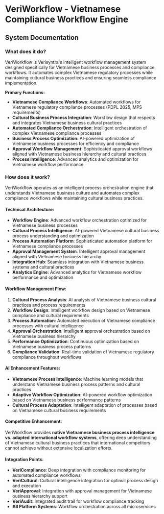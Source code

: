# VeriWorkflow - Vietnamese Compliance Workflow Engine
## System Documentation

### **What does it do?**

VeriWorkflow is Verisyntra's intelligent workflow management system designed specifically for Vietnamese business processes and compliance workflows. It automates complex Vietnamese regulatory processes while maintaining cultural business practices and ensuring seamless compliance implementation.

**Primary Functions:**
- **Vietnamese Compliance Workflows**: Automated workflows for Vietnamese regulatory compliance processes (PDPL 2025, MPS requirements)
- **Cultural Business Process Integration**: Workflow design that respects and integrates Vietnamese business cultural practices
- **Automated Compliance Orchestration**: Intelligent orchestration of complex Vietnamese compliance processes
- **Business Process Optimization**: AI-powered optimization of Vietnamese business processes for efficiency and compliance
- **Approval Workflow Management**: Sophisticated approval workflows aligned with Vietnamese business hierarchy and cultural practices
- **Process Intelligence**: Advanced analytics and optimization for Vietnamese workflow performance

### **How does it work?**

VeriWorkflow operates as an intelligent process orchestration engine that understands Vietnamese business culture and automates complex compliance workflows while maintaining cultural business practices.

#### **Technical Architecture:**
- **Workflow Engine**: Advanced workflow orchestration optimized for Vietnamese business processes
- **Cultural Process Intelligence**: AI-powered Vietnamese cultural business process understanding and optimization
- **Process Automation Platform**: Sophisticated automation platform for Vietnamese compliance processes
- **Approval Management System**: Intelligent approval management aligned with Vietnamese business hierarchy
- **Integration Hub**: Seamless integration with Vietnamese business systems and cultural practices
- **Analytics Engine**: Advanced analytics for Vietnamese workflow performance and optimization

#### **Workflow Management Flow:**
1. **Cultural Process Analysis**: AI analysis of Vietnamese business cultural practices and process requirements
2. **Workflow Design**: Intelligent workflow design based on Vietnamese compliance and cultural requirements
3. **Process Automation**: Automated execution of Vietnamese compliance processes with cultural intelligence
4. **Approval Orchestration**: Intelligent approval orchestration based on Vietnamese business hierarchy
5. **Performance Optimization**: Continuous optimization based on Vietnamese business process patterns
6. **Compliance Validation**: Real-time validation of Vietnamese regulatory compliance throughout workflows

#### **AI Enhancement Features:**
- **Vietnamese Process Intelligence**: Machine learning models that understand Vietnamese business process patterns and cultural practices
- **Adaptive Workflow Optimization**: AI-powered workflow optimization based on Vietnamese business performance patterns
- **Cultural Process Adaptation**: Intelligent adaptation of processes based on Vietnamese cultural business requirements

#### **Competitive Enhancement:**
VeriWorkflow provides **native Vietnamese business process intelligence vs. adapted international workflow systems**, offering deep understanding of Vietnamese cultural business practices that international competitors cannot achieve without extensive localization efforts.

#### **Integration Points:**
- **VeriCompliance**: Deep integration with compliance monitoring for automated compliance workflows
- **VeriCultural**: Cultural intelligence integration for optimal process design and execution
- **VeriApproval**: Integration with approval management for Vietnamese business hierarchy support
- **VeriAudit**: Integrated audit trail for workflow compliance tracking
- **All Platform Systems**: Workflow orchestration across all microservices